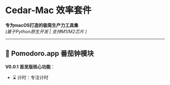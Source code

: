 # Cedar-Mac 效率套件

**专为macOS打造的极简生产力工具集**  
*(基于Python原生开发 | 支持M1/M2芯片 )*

---

## 🍅 Pomodoro.app 番茄钟模块
**V0.0.1 首发版核心功能**：
- ⌛ 计时：专注计时


